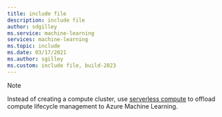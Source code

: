 ```yaml
---
title: include file
description: include file
author: sdgilley
ms.service: machine-learning
services: machine-learning
ms.topic: include
ms.date: 03/17/2021
ms.author: sgilley
ms.custom: include file, build-2023
---
```


> [!NOTE]
> Instead of creating a compute cluster, use [serverless compute](../how-to-use-serverless-compute.md) to offload compute lifecycle management to Azure Machine Learning.
